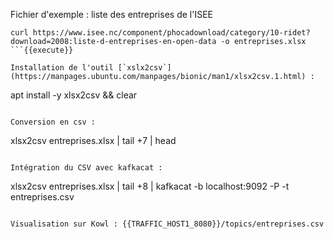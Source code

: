 Fichier d'exemple : liste des entreprises de l'ISEE

```
curl https://www.isee.nc/component/phocadownload/category/10-ridet?download=2008:liste-d-entreprises-en-open-data -o entreprises.xlsx
```{{execute}}

Installation de l'outil [`xslx2csv`](https://manpages.ubuntu.com/manpages/bionic/man1/xlsx2csv.1.html) :
```
apt install -y xlsx2csv && clear
```{{execute}}

Conversion en csv :
```
xlsx2csv entreprises.xlsx | tail +7 | head
```{{execute}}

Intégration du CSV avec kafkacat : 
```
xlsx2csv entreprises.xlsx | tail +8 | kafkacat -b localhost:9092 -P -t entreprises.csv
```{{execute}}

Visualisation sur Kowl : {{TRAFFIC_HOST1_8080}}/topics/entreprises.csv
